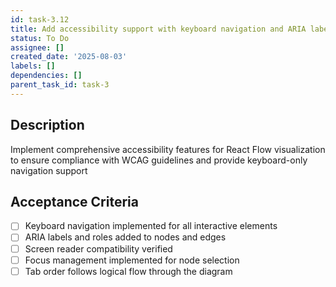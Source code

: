 ```yaml
---
id: task-3.12
title: Add accessibility support with keyboard navigation and ARIA labels
status: To Do
assignee: []
created_date: '2025-08-03'
labels: []
dependencies: []
parent_task_id: task-3
---
```


## Description

Implement comprehensive accessibility features for React Flow visualization to ensure compliance with WCAG guidelines and provide keyboard-only navigation support

## Acceptance Criteria

- [ ] Keyboard navigation implemented for all interactive elements
- [ ] ARIA labels and roles added to nodes and edges
- [ ] Screen reader compatibility verified
- [ ] Focus management implemented for node selection
- [ ] Tab order follows logical flow through the diagram
